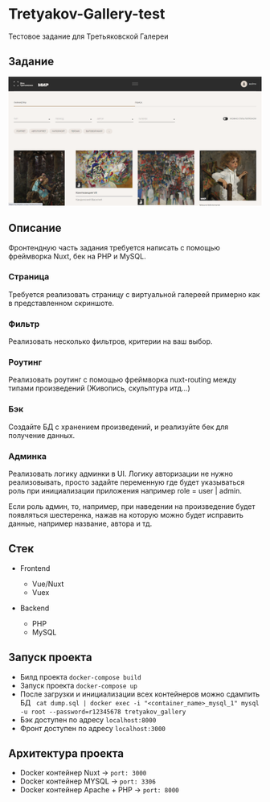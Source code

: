 # Tretyakov-Gallery-test
Тестовое задание для Третьяковской Галереи

## Задание

![Эскиз](image.png)

## Описание

Фронтендную часть задания требуется написать с помощью фреймворка Nuxt, бек на PHP и MySQL.

### Страница

Требуется реализовать страницу с виртуальной галереей примерно как в представленном скриншоте. 

### Фильтр

Реализовать несколько фильтров, критерии на ваш выбор.

### Роутинг

Реализовать роутинг с помощью фреймворка nuxt-routing между типами произведений (Живопись, скульптура итд…)

### Бэк

Создайте БД с хранением произведений, и реализуйте бек для получение данных.

### Админка

Реализовать логику админки в UI. Логику авторизации не нужно реализовывать, просто задайте переменную где будет указываться роль при инициализации приложения например role = user | admin. 

Если роль админ, то, например, при наведении на произведение будет появляться шестеренка, нажав на которую можно будет исправить данные, например название, автора и тд.

## Стек

- Frontend
    - Vue/Nuxt
    - Vuex

- Backend
    - PHP
    - MySQL

## Запуск проекта

- Билд проекта `docker-compose build`
- Запуск проекта `docker-compose up`
- После загрузки и инициализации всех контейнеров можно сдампить БД ` cat dump.sql | docker exec -i "<container_name>_mysql_1" mysql -u root --password=r12345678 tretyakov_gallery`
- Бэк доступен по адресу `localhost:8000`
- Фронт доступен по адресу `localhost:3000`

## Архитектура проекта

 - Docker контейнер Nuxt -> `port: 3000`
 - Docker контейнер MYSQL -> `port: 3306`
 - Docker контейнер Apache + PHP -> `port: 8000`

